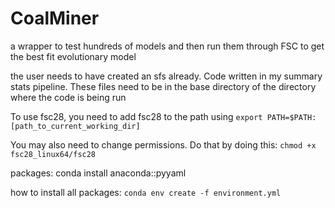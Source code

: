 # CoalMiner
a wrapper to test hundreds of models and then run them through FSC to get the best fit evolutionary model

the user needs to have created an sfs already. Code written in my summary stats pipeline. These files need to be in the base directory of the directory where the code is being run

To use fsc28, you need to add fsc28 to the path using `export PATH=$PATH:[path_to_current_working_dir]`

You may also need to change permissions. Do that by doing this: `chmod +x fsc28_linux64/fsc28`

packages: conda install anaconda::pyyaml

how to install all packages: 
`conda env create -f environment.yml`